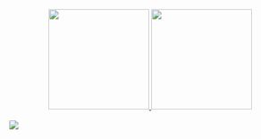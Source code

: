 <div align="center">
  <a href="https://github.com/fernandomk6">
  <img height="180em" src="https://github-readme-stats.vercel.app/api?username=fernandomk6&show_icons=true&theme=monokai&include_all_commits=true&count_private=true"/>
  <img height="180em" src="https://github-readme-stats.vercel.app/api/top-langs/?username=fernandomk6&layout=compact&langs_count=7&theme=monokai"/>
</div>
<br>
<a href="https://www.linkedin.com/in/fernando-henrique-pontes-pereira-0558bb203" target="_blank"><img src="https://img.shields.io/badge/-LinkedIn-%230077B5?style=for-the-badge&logo=linkedin&logoColor=white" target="_blank"></a>

